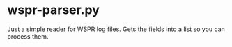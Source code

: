 # wspr-parser.py
Just a simple reader for WSPR log files.  Gets the fields into a list so you can process them.
